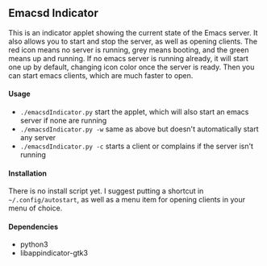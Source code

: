 ## Emacsd Indicator
This is an indicator applet showing the current state of the Emacs server.
It also allows you to start and stop the server, as well as opening clients.
The red icon means no server is running, grey means booting, and the green means up and running.
If no emacs server is running already, it will start one up by default, changing icon color once the server is ready.
Then you can start emacs clients, which are much faster to open.

#### Usage
 - `./emacsdIndicator.py` start the applet, which will also start an emacs server if none are running
 - `./emacsdIndicator.py -w` same as above but doesn't automatically start any server
 - `./emacsdIndicator.py -c` starts a client or complains if the server isn't running

#### Installation
There is no install script yet. I suggest putting a shortcut in `~/.config/autostart`, as well as a menu item for opening clients in your menu of choice.

#### Dependencies
 * python3
 * libappindicator-gtk3
